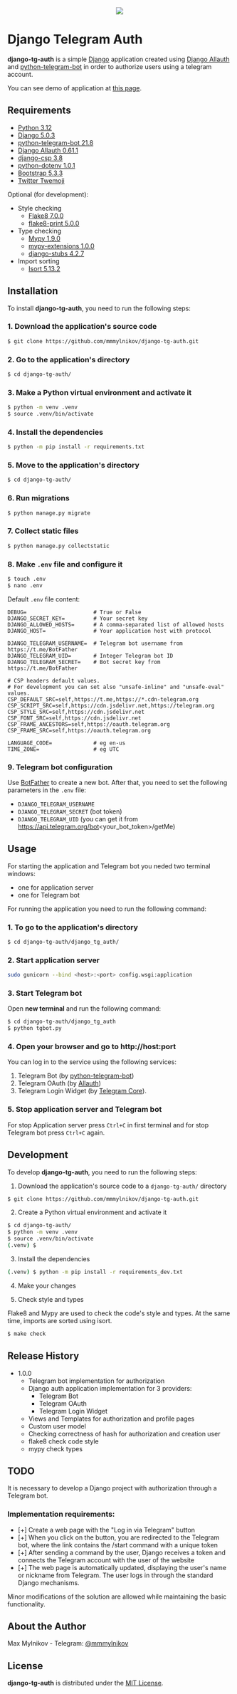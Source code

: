 <div align="center">
  <img src="demo/img01.png">
</div>

# Django Telegram Auth

**django-tg-auth** is a simple [Django](https://www.djangoproject.com/) application created using [Django Allauth](https://allauth.org/) and [python-telegram-bot](https://python-telegram-bot.org/) in order to authorize users using a telegram account.

You can see demo of application at [this page](demo/demo.md).

## Requirements

- [Python 3.12](https://www.python.org/) 
- [Django 5.0.3](https://www.djangoproject.com/)
- [python-telegram-bot 21.8](https://github.com/python-telegram-bot/python-telegram-bot)
- [Django Allauth 0.61.1](https://allauth.org/)
- [django-csp 3.8](https://github.com/mozilla/django-csp)
- [python-dotenv 1.0.1](https://github.com/theskumar/python-dotenv)
- [Bootstrap 5.3.3](https://getbootstrap.com)
- [Twitter Twemoji](https://github.com/twitter/twemoji)

Optional (for development):
- Style checking
  - [Flake8 7.0.0](https://pypi.org/project/flake8/)
  - [flake8-print 5.0.0](https://github.com/JBKahn/flake8-print)
- Type checking
  - [Mypy 1.9.0](https://github.com/python/mypy)
  - [mypy-extensions 1.0.0](https://github.com/python/mypy_extensions)
  - [django-stubs 4.2.7](https://github.com/typeddjango/django-stubs)
- Import sorting
  - [Isort 5.13.2](https://github.com/pycqa/isort)

## Installation

To install **django-tg-auth**, you need to run the following steps:

### 1. Download the application's source code 

```sh
$ git clone https://github.com/mmmylnikov/django-tg-auth.git
```

### 2. Go to the application's directory

```sh
$ cd django-tg-auth/
```

### 3. Make a Python virtual environment and activate it

```sh
$ python -m venv .venv
$ source .venv/bin/activate
```

### 4. Install the dependencies

```sh
$ python -m pip install -r requirements.txt
```

### 5. Move to the application's directory

```sh
$ cd django-tg-auth/
```

### 6. Run migrations

```sh
$ python manage.py migrate
```

### 7. Collect static files

```sh
$ python manage.py collectstatic
```

### 8. Make `.env` file and configure it

```sh
$ touch .env
$ nano .env
```

Default `.env` file content:

```
DEBUG=                     # True or False
DJANGO_SECRET_KEY=         # Your secret key
DJANGO_ALLOWED_HOSTS=      # A comma-separated list of allowed hosts
DJANGO_HOST=               # Your application host with protocol

DJANGO_TELEGRAM_USERNAME=  # Telegram bot username from https://t.me/BotFather
DJANGO_TELEGRAM_UID=       # Integer Telegram bot ID
DJANGO_TELEGRAM_SECRET=    # Bot secret key from https://t.me/BotFather

# CSP headers default values.
# For development you can set also "unsafe-inline" and "unsafe-eval" values.
CSP_DEFAULT_SRC=self,https://t.me,https://*.cdn-telegram.org
CSP_SCRIPT_SRC=self,https://cdn.jsdelivr.net,https://telegram.org
CSP_STYLE_SRC=self,https://cdn.jsdelivr.net
CSP_FONT_SRC=self,https://cdn.jsdelivr.net
CSP_FRAME_ANCESTORS=self,https://oauth.telegram.org
CSP_FRAME_SRC=self,https://oauth.telegram.org

LANGUAGE_CODE=             # eg en-us 
TIME_ZONE=                 # eg UTC
```

### 9. Telegram bot configuration

Use [BotFather](https://t.me/BotFather) to create a new bot. After that, you need to set the following parameters in the `.env` file:
- `DJANGO_TELEGRAM_USERNAME`
- `DJANGO_TELEGRAM_SECRET` (bot token)
- `DJANGO_TELEGRAM_UID` (you can get it from https://api.telegram.org/bot<your_bot_token>/getMe)


## Usage

For starting the application and Telegram bot you neded two terminal windows:
- one for application server
- one for Telegram bot


For running the application you need to run the following command:

### 1. To go to the application's directory

```sh
$ cd django-tg-auth/django_tg_auth/
```

### 2. Start application server

```sh
sudo gunicorn --bind <host>:<port> config.wsgi:application
```

### 3. Start Telegram bot

Open **new terminal** and run the following command:

```sh
$ cd django-tg-auth/django_tg_auth
$ python tgbot.py
```

### 4. Open your browser and go to http://host:port

You can log in to the service using the following services: 
1) Telegram Bot (by [python-telegram-bot](https://github.com/python-telegram-bot/python-telegram-bot))
2) Telegram OAuth (by [Allauth](https://docs.allauth.org/en/latest/socialaccount/providers/telegram.html))  
3) Telegram Login Widget (by [Telegram Core](https://core.telegram.org/widgets/login)).

### 5. Stop application server and Telegram bot

For stop Application server press `Ctrl+C` in first terminal and for stop Telegram bot press `Ctrl+C` again.


## Development

To develop **django-tg-auth**, you need to run the following steps:

1. Download the application's source code to a `django-tg-auth/` directory

```sh
$ git clone https://github.com/mmmylnikov/django-tg-auth.git
```

2. Create a Python virtual environment and activate it

```sh
$ cd django-tg-auth/
$ python -m venv .venv
$ source .venv/bin/activate
(.venv) $
```

3. Install the dependencies

```sh
(.venv) $ python -m pip install -r requirements_dev.txt
```

4. Make your changes

5. Check style and types

Flake8 and Mypy are used to check the code's style and types. At the same time, imports are sorted using isort.

```sh
$ make check
```

## Release History

- 1.0.0
  + Telegram bot implementation for authorization
  + Django auth application implementation for 3 providers: 
    - Telegram Bot
    - Telegram OAuth
    - Telegram Login Widget
  + Views and Templates for authorization and profile pages
  + Custom user model
  + Checking correctness of hash for authorization and creation user
  + flake8 check code style
  + mypy check types

## TODO

It is necessary to develop a Django project with authorization through a Telegram bot. 

### Implementation requirements:

- [+] Create a web page with the "Log in via Telegram" button
- [+] When you click on the button, you are redirected to the Telegram bot, where the link contains the /start command with a unique token
- [+] After sending a command by the user, Django receives a token and connects the Telegram account with the user of the website
- [+] The web page is automatically updated, displaying the user's name or nickname from Telegram. The user logs in through the standard Django mechanisms.

Minor modifications of the solution are allowed while maintaining the basic functionality.

## About the Author

Max Mylnikov - Telegram: [@mmmylnikov](https://t.me/mmmylnikov)

## License

**django-tg-auth** is distributed under the [MIT License](LICENSE).


